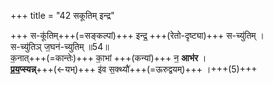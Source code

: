 +++
title = "42 सकूतिम् इन्द्र"

+++
स-कू॑तिम्+++(=सङ्कल्पां)+++ इन्द्र॒ +++(रेतो-दृष्ट्या)+++ स-च्यु॑तिम् ।  
स-च्यु॑तिञ् ज॒घन॑-च्युतिम् ॥54॥  
क॒नात्+++(=कान्तेः)+++ का॒भां +++(कन्यां)+++ न॒ **आभ॑र** ।  
**प्र॒य॒प्स्यन्न्**+++(←यभ्)+++ इ॑व स॒क्थ्यौ॑+++(=ऊरुद्वयम्)+++ ।+++(5)+++